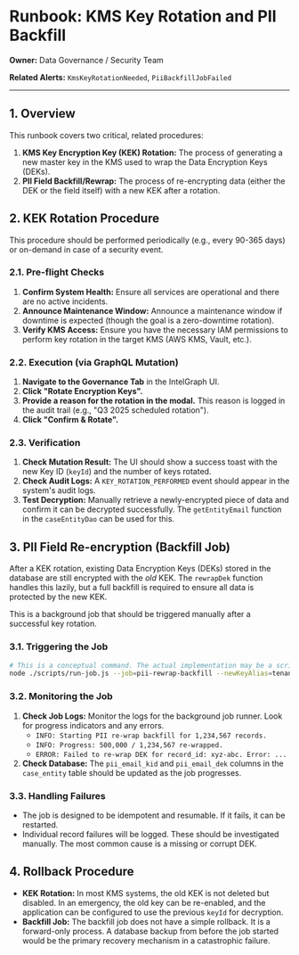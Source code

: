 # Runbook: KMS Key Rotation and PII Backfill

**Owner:** Data Governance / Security Team

**Related Alerts:** `KmsKeyRotationNeeded`, `PiiBackfillJobFailed`

---

## 1. Overview

This runbook covers two critical, related procedures:

1.  **KMS Key Encryption Key (KEK) Rotation:** The process of generating a new master key in the KMS used to wrap the Data Encryption Keys (DEKs).
2.  **PII Field Backfill/Rewrap:** The process of re-encrypting data (either the DEK or the field itself) with a new KEK after a rotation.

## 2. KEK Rotation Procedure

This procedure should be performed periodically (e.g., every 90-365 days) or on-demand in case of a security event.

### 2.1. Pre-flight Checks

1.  **Confirm System Health:** Ensure all services are operational and there are no active incidents.
2.  **Announce Maintenance Window:** Announce a maintenance window if downtime is expected (though the goal is a zero-downtime rotation).
3.  **Verify KMS Access:** Ensure you have the necessary IAM permissions to perform key rotation in the target KMS (AWS KMS, Vault, etc.).

### 2.2. Execution (via GraphQL Mutation)

1.  **Navigate to the Governance Tab** in the IntelGraph UI.
2.  **Click "Rotate Encryption Keys".**
3.  **Provide a reason for the rotation in the modal.** This reason is logged in the audit trail (e.g., "Q3 2025 scheduled rotation").
4.  **Click "Confirm & Rotate".**

### 2.3. Verification

1.  **Check Mutation Result:** The UI should show a success toast with the new Key ID (`keyId`) and the number of keys rotated.
2.  **Check Audit Logs:** A `KEY_ROTATION_PERFORMED` event should appear in the system's audit logs.
3.  **Test Decryption:** Manually retrieve a newly-encrypted piece of data and confirm it can be decrypted successfully. The `getEntityEmail` function in the `caseEntityDao` can be used for this.

## 3. PII Field Re-encryption (Backfill Job)

After a KEK rotation, existing Data Encryption Keys (DEKs) stored in the database are still encrypted with the *old* KEK. The `rewrapDek` function handles this lazily, but a full backfill is required to ensure all data is protected by the new KEK.

This is a background job that should be triggered manually after a successful key rotation.

### 3.1. Triggering the Job

```bash
# This is a conceptual command. The actual implementation may be a script or API call.
node ./scripts/run-job.js --job=pii-rewrap-backfill --newKeyAlias=tenant/all/pii
```

### 3.2. Monitoring the Job

1.  **Check Job Logs:** Monitor the logs for the background job runner. Look for progress indicators and any errors.
    *   `INFO: Starting PII re-wrap backfill for 1,234,567 records.`
    *   `INFO: Progress: 500,000 / 1,234,567 re-wrapped.`
    *   `ERROR: Failed to re-wrap DEK for record_id: xyz-abc. Error: ...`
2.  **Check Database:** The `pii_email_kid` and `pii_email_dek` columns in the `case_entity` table should be updated as the job progresses.

### 3.3. Handling Failures

*   The job is designed to be idempotent and resumable. If it fails, it can be restarted.
*   Individual record failures will be logged. These should be investigated manually. The most common cause is a missing or corrupt DEK.

## 4. Rollback Procedure

*   **KEK Rotation:** In most KMS systems, the old KEK is not deleted but disabled. In an emergency, the old key can be re-enabled, and the application can be configured to use the previous `keyId` for decryption.
*   **Backfill Job:** The backfill job does not have a simple rollback. It is a forward-only process. A database backup from before the job started would be the primary recovery mechanism in a catastrophic failure.
